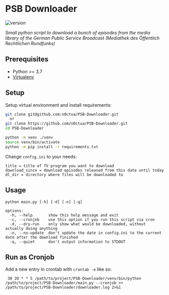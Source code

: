 # PSB Downloader
![version](https://img.shields.io/badge/python-3.10-blue?logo=python)

*Small python script to download a bunch of episodes from the media library of the German Public Service Broadcast (Mediathek des Öffentlich Rechtlichen Rundfunks)*

## Prerequisites
- Python >= 3.7
- [Virtualenv](https://pypi.org/project/virtualenv/)

## Setup
Setup virtual environment and install requirements:
```bash
git clone git@github.com:n0ctua/PSB-Downloader.git
  or 
git clone https://github.com/n0ctua/PSB-Downloader.git
cd PSB-Downloader

python -m venv ./venv                    
source venv/bin/activate
python -m pip install -r requirements.txt
```
Change `config.ini` to your needs:

```
title = title of TV program you want to download
download_since = download episodes released from this date until today
dl_dir = directory where files will be downloaded to
```

## Usage
```
python main.py [-h] [-d] [-n] [-q]

options:
  -h, --help       show this help message and exit
  -c, --cronjob    use this option if you run this script via cron
  -d, --dry-run    only show what would be downloaded, without actually doing anything
  -n, --no-update  don't update the date in config.ini to the current date after the download finished
  -q, --quiet      don't output information to STDOUT
```

## Run as Cronjob
Add a new entry in crontab with `crontab -e` like so:

```
 30 20 * * 5 /path/to/project/PSB-Downloader/venv/bin/python /path/to/project/PSB-Downloader/main.py --cronjob >> /path/to/project/PSB-Downloader/downloader.log 2>&1
```